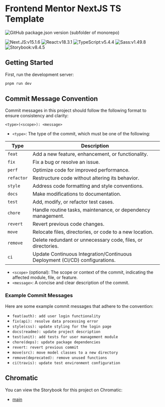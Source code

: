 # Frontend Mentor NextJS TS Template
![GitHub package.json version (subfolder of monorepo)](https://img.shields.io/github/package-json/v/HanSeongLee/frontend-mentor-nextjs-ts-template)

![Next.JS:v15.1.6](https://img.shields.io/badge/v15.1.6-575757?logo=next.js&label=Next.js&labelColor=000000)
![React:v18.3.1](https://img.shields.io/badge/v18.3.1-575757?logo=react&logoColor=000000&label=React&labelColor=61DAFB)
![TypeScript:v5.4.4](https://img.shields.io/badge/v5.4.4-575757?logo=typescript&logoColor=FFFFFF&label=TypeScript&labelColor=3178C6)
![Sass:v1.49.8](https://img.shields.io/badge/v1.49.8-575757?logo=sass&logoColor=FFFFFF&label=Sass&labelColor=CC6699)
![Storybook:v8.4.5](https://img.shields.io/badge/v8.4.5-575757?logo=sass&logoColor=FFFFFF&label=Storybook&labelColor=FF4785)

## Getting Started

First, run the development server:

```bash
pnpm run dev
```

## Commit Message Convention

Commit messages in this project should follow the following format to ensure consistency and clarity:

```
<type>(<scope>): <message>
```
- `<type>`: The type of the commit, which must be one of the following:

| Type       | Description                                       |
|------------|---------------------------------------------------|
| `feat`     | Add a new feature, enhancement, or functionality. |
| `fix`      | Fix a bug or resolve an issue.                    |
| `perf`     | Optimize code for improved performance.            |
| `refactor` | Restructure code without altering its behavior.    |
| `style`    | Address code formatting and style conventions.     |
| `docs`     | Make modifications to documentation.               |
| `test`     | Add, modify, or refactor test cases.              |
| `chore`    | Handle routine tasks, maintenance, or dependency management. |
| `revert`   | Revert previous code changes.                      |
| `move`     | Relocate files, directories, or code to a new location. |
| `remove`   | Delete redundant or unnecessary code, files, or directories. |
| `ci`       | Update Continuous Integration/Continuous Deployment (CI/CD) configurations. |

- `<scope>` (optional): The scope or context of the commit, indicating the affected module, file, or feature.
- `<message>`: A concise and clear description of the commit.

### Example Commit Messages

Here are some example commit messages that adhere to the convention:

- `feat(auth): add user login functionality`
- `fix(api): resolve data processing error`
- `style(css): update styling for the login page`
- `docs(readme): update project description`
- `test(unit): add tests for user management module`
- `chore(deps): update package dependencies`
- `revert: revert previous commit`
- `move(src): move model classes to a new directory`
- `remove(deprecated): remove unused functions`
- `ci(travis): update test environment configuration`

## Chromatic

You can view the Storybook for this project on Chromatic:

- [main](https://main--6739a9b4e4242b6e0aacb645.chromatic.com)
